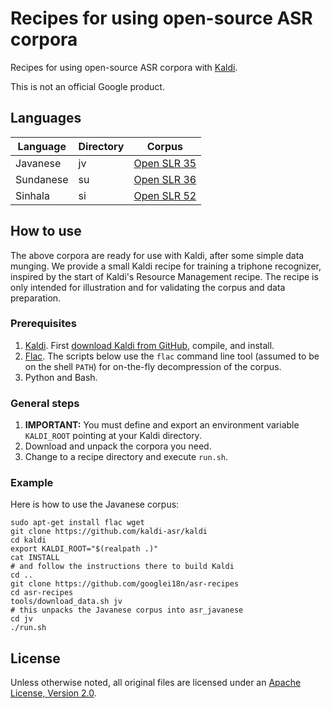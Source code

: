 # Recipes for using open-source ASR corpora

Recipes for using open-source ASR corpora with [Kaldi](http://kaldi-asr.org/).

This is not an official Google product.

## Languages

| Language  | Directory | Corpus |
|-----------|-----------|--------|
| Javanese  | jv | [Open SLR 35](http://openslr.org/35/) |
| Sundanese | su | [Open SLR 36](http://openslr.org/36/) |
| Sinhala   | si | [Open SLR 52](http://openslr.org/52/) |

## How to use

The above corpora are ready for use with Kaldi, after some simple data munging.
We provide a small Kaldi recipe for training a triphone recognizer, inspired by
the start of Kaldi's Resource Management recipe. The recipe is only intended for
illustration and for validating the corpus and data preparation.

### Prerequisites

1. [Kaldi](http://kaldi-asr.org/). First [download Kaldi from GitHub](https://github.com/kaldi-asr/kaldi), compile, and install.
2. [Flac](https://xiph.org/flac/). The scripts below use the `flac` command line tool (assumed to be on the shell `PATH`) for on-the-fly decompression of the corpus.
3. Python and Bash.

### General steps

1. **IMPORTANT:** You must define and export an environment variable `KALDI_ROOT` pointing at your Kaldi directory.
2. Download and unpack the corpora you need.
3. Change to a recipe directory and execute `run.sh`.

### Example

Here is how to use the Javanese corpus:
```
sudo apt-get install flac wget
git clone https://github.com/kaldi-asr/kaldi
cd kaldi
export KALDI_ROOT="$(realpath .)"
cat INSTALL
# and follow the instructions there to build Kaldi
cd ..
git clone https://github.com/googlei18n/asr-recipes
cd asr-recipes
tools/download_data.sh jv
# this unpacks the Javanese corpus into asr_javanese
cd jv
./run.sh
```

## License

Unless otherwise noted, all original files are licensed under an
[Apache License, Version 2.0](LICENSE).

